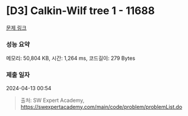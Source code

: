 # [D3] Calkin-Wilf tree 1 - 11688 

[문제 링크](https://swexpertacademy.com/main/code/problem/problemDetail.do?contestProbId=AXgZSOn6ApIDFASW) 

### 성능 요약

메모리: 50,804 KB, 시간: 1,264 ms, 코드길이: 279 Bytes

### 제출 일자

2024-04-13 00:54



> 출처: SW Expert Academy, https://swexpertacademy.com/main/code/problem/problemList.do